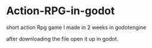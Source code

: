 # Action-RPG-in-godot
short action Rpg game I made in 2 weeks in godotengine

after downloading the file open it up in godot.
